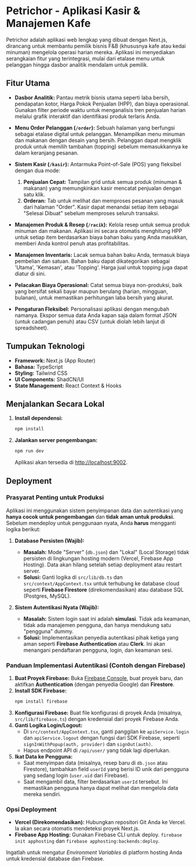 # Petrichor - Aplikasi Kasir & Manajemen Kafe

Petrichor adalah aplikasi web lengkap yang dibuat dengan Next.js, dirancang untuk membantu pemilik bisnis F&B (khususnya kafe atau kedai minuman) mengelola operasi harian mereka. Aplikasi ini menyediakan serangkaian fitur yang terintegrasi, mulai dari etalase menu untuk pelanggan hingga dasbor analitik mendalam untuk pemilik.

## Fitur Utama

- **Dasbor Analitik:** Pantau metrik bisnis utama seperti laba bersih, pendapatan kotor, Harga Pokok Penjualan (HPP), dan biaya operasional. Gunakan filter periode waktu untuk menganalisis tren penjualan harian melalui grafik interaktif dan identifikasi produk terlaris Anda.

- **Menu Order Pelanggan (`/order`):** Sebuah halaman yang berfungsi sebagai etalase digital untuk pelanggan. Menampilkan menu minuman dan makanan dengan desain yang bersih. Pelanggan dapat mengklik produk untuk memilih tambahan (topping) sebelum memasukkannya ke dalam keranjang pesanan.

- **Sistem Kasir (`/kasir`):** Antarmuka Point-of-Sale (POS) yang fleksibel dengan dua mode:
    1.  **Penjualan Cepat:** Tampilan grid untuk semua produk (minuman & makanan) yang memungkinkan kasir mencatat penjualan dengan satu klik.
    2.  **Orderan:** Tab untuk melihat dan memproses pesanan yang masuk dari halaman "Order". Kasir dapat menandai setiap item sebagai "Selesai Dibuat" sebelum memproses seluruh transaksi.

- **Manajemen Produk & Resep (`/racik`):** Kelola resep untuk semua produk minuman dan makanan. Aplikasi ini secara otomatis menghitung HPP untuk setiap item berdasarkan biaya bahan baku yang Anda masukkan, memberi Anda kontrol penuh atas profitabilitas.

- **Manajemen Inventaris:** Lacak semua bahan baku Anda, termasuk biaya pembelian dan satuan. Bahan baku dapat dikategorikan sebagai 'Utama', 'Kemasan', atau 'Topping'. Harga jual untuk topping juga dapat diatur di sini.

- **Pelacakan Biaya Operasional:** Catat semua biaya non-produksi, baik yang bersifat sekali bayar maupun berulang (harian, mingguan, bulanan), untuk memastikan perhitungan laba bersih yang akurat.

- **Pengaturan Fleksibel:** Personalisasi aplikasi dengan mengubah namanya. Ekspor semua data Anda kapan saja dalam format JSON (untuk cadangan penuh) atau CSV (untuk diolah lebih lanjut di spreadsheet).

## Tumpukan Teknologi

- **Framework:** Next.js (App Router)
- **Bahasa:** TypeScript
- **Styling:** Tailwind CSS
- **UI Components:** ShadCN/UI
- **State Management:** React Context & Hooks

## Menjalankan Secara Lokal

1.  **Install dependensi:**
    ```bash
    npm install
    ```
2.  **Jalankan server pengembangan:**
    ```bash
    npm run dev
    ```
    Aplikasi akan tersedia di [http://localhost:9002](http://localhost:9002).

## Deployment

### Prasyarat Penting untuk Produksi

Aplikasi ini menggunakan sistem penyimpanan data dan autentikasi yang **hanya cocok untuk pengembangan** dan **tidak aman untuk produksi.** Sebelum mendeploy untuk penggunaan nyata, Anda **harus** mengganti logika berikut:

1.  **Database Persisten (Wajib):**
    *   **Masalah:** Mode "Server" (`db.json`) dan "Lokal" (Local Storage) tidak persisten di lingkungan hosting modern (Vercel, Firebase App Hosting). Data akan hilang setelah setiap deployment atau restart server.
    *   **Solusi:** Ganti logika di `src/lib/db.ts` dan `src/context/AppContext.tsx` untuk terhubung ke database cloud seperti **Firebase Firestore** (direkomendasikan) atau database SQL (Postgres, MySQL).

2.  **Sistem Autentikasi Nyata (Wajib):**
    *   **Masalah:** Sistem login saat ini adalah **simulasi**. Tidak ada keamanan, tidak ada manajemen pengguna, dan hanya mendukung satu "pengguna" dummy.
    *   **Solusi:** Implementasikan penyedia autentikasi pihak ketiga yang aman seperti **Firebase Authentication** atau **Clerk**. Ini akan menangani pendaftaran pengguna, login, dan keamanan sesi.

### Panduan Implementasi Autentikasi (Contoh dengan Firebase)

1.  **Buat Proyek Firebase:** Buka [Firebase Console](https://console.firebase.google.com/), buat proyek baru, dan aktifkan **Authentication** (dengan penyedia Google) dan **Firestore**.
2.  **Install SDK Firebase:**
    ```bash
    npm install firebase
    ```
3.  **Konfigurasi Firebase:** Buat file konfigurasi di proyek Anda (misalnya, `src/lib/firebase.ts`) dengan kredensial dari proyek Firebase Anda.
4.  **Ganti Logika Login/Logout:**
    *   Di `src/context/AppContext.tsx`, ganti panggilan ke `apiService.login` dan `apiService.logout` dengan fungsi dari SDK Firebase, seperti `signInWithPopup(auth, provider)` dan `signOut(auth)`.
    *   Hapus endpoint API di `/api/user/` yang tidak lagi diperlukan.
5.  **Ikat Data ke Pengguna:**
    *   Saat menyimpan data (misalnya, resep baru di `db.json` atau Firestore), tambahkan field `userId` yang berisi ID unik dari pengguna yang sedang login (`user.uid` dari Firebase).
    *   Saat mengambil data, filter berdasarkan `userId` tersebut. Ini memastikan pengguna hanya dapat melihat dan mengelola data mereka sendiri.

### Opsi Deployment

-   **Vercel (Direkomendasikan):** Hubungkan repositori Git Anda ke Vercel. Ia akan secara otomatis mendeteksi proyek Next.js.
-   **Firebase App Hosting:** Gunakan Firebase CLI untuk deploy. `firebase init apphosting` dan `firebase apphosting:backends:deploy`.

Ingatlah untuk mengatur *Environment Variables* di platform hosting Anda untuk kredensial database dan Firebase.
